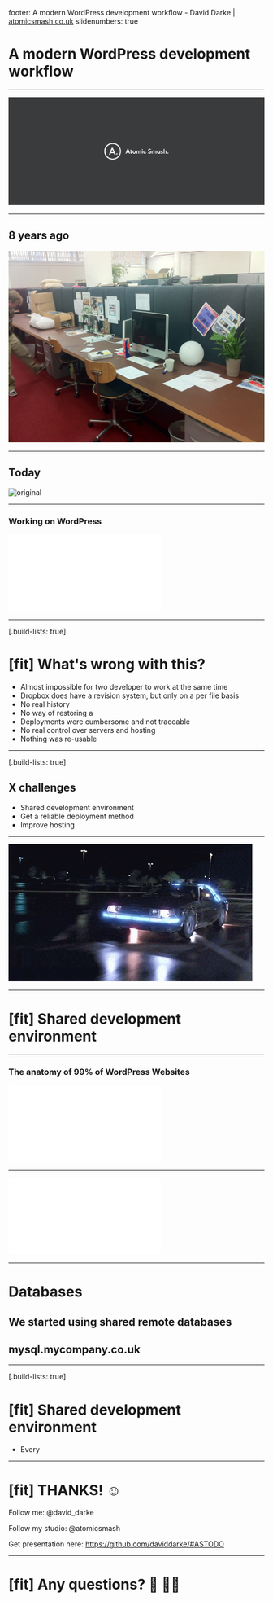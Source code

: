 footer: A modern WordPress development workflow - David Darke | [atomicsmash.co.uk](https://www.atomicsmash.co.uk)
slidenumbers: true

# A modern WordPress development workflow

---

![fill](assets/atomicsmash-logo.png)

---

## 8 years ago

![original](assets/spike-island.jpg)

---

## Today

![original](assets/unit-1-15.jpg)

---

### Working on WordPress

![inline](assets/old-dev-process.pdf)

---

[.build-lists: true]

# [fit] What's wrong with this?

* Almost impossible for two developer to work at the same time
* Dropbox does have a revision system, but only on a per file basis
 * No real history
 * No way of restoring a
* Deployments were cumbersome and not traceable
* No real control over servers and hosting
* Nothing was re-usable

---

[.build-lists: true]

## X challenges

* Shared development environment
* Get a reliable deployment method
* Improve hosting

---

![inline](assets/delorean.gif)

---

# [fit] Shared development environment

---

### The anatomy of 99% of WordPress Websites

![inline](assets/anatomy_of_wordpress.pdf)

---

![inline](assets/vagrant_homestead.pdf)

---

# Databases

## We started using shared remote databases
##  **mysql.mycompany.co.uk**

---

[.build-lists: true]

# [fit] Shared development environment

* Every


---

# [fit] THANKS! ☺️

Follow me:
@david_darke

Follow my studio:
@atomicsmash

Get presentation here:
https://github.com/daviddarke/#ASTODO

---

# [fit] Any questions? 🙋 🙋‍♂️

